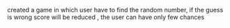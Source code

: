 created a game in which user have to find the random number,  if the guess is wrong  score will be reduced , the user can have only few chances
